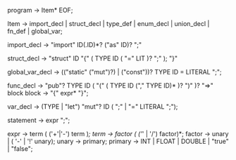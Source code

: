 
program -> Item* EOF;

Item ->
      import_decl
    | struct_decl
    | type_def
    | enum_decl
    | union_decl
    | fn_def
    | global_var;

import_decl -> "import" ID(.ID)*? ("as" ID)? ";"

struct_decl -> "struct" ID "{" ( TYPE ID ( "=" LIT )? ";" ); "}"

global_var_decl -> (("static" ("mut")?) | ("const"))? TYPE ID = LITERAL ";";

func_decl -> "pub"? TYPE ID ( "(" ( TYPE ID ("," TYPE ID)* )? ")" )? "=>" block
block -> "{" expr* "}";

var_decl -> (TYPE | "let") "mut"? ID ( ";" | "=" LITERAL ";"); 

statement -> expr ";";

expr -> term ( ('+'|'-') term )*;
term -> factor ( ('*' | '/') factor)*;
factor -> unary | ( '-' | '!' unary);
unary -> primary;
primary -> INT | FLOAT | DOUBLE | "true" | "false";

